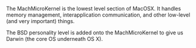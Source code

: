

The MachMicroKernel is the lowest level section of MacOSX. It handles memory management, interapplication communication, and other low-level (and very important) things.

The BSD personality level is added onto the MachMicroKernel to give us Darwin (the core OS underneath OS X).
